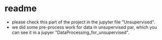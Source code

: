 # readme
- please check this part of the project in the jupyter file "Unsupervised".
- we did some pre-process work for data in unsupervised par, which you can see it in a jupyer "DataProcessing_for_unsupervised".